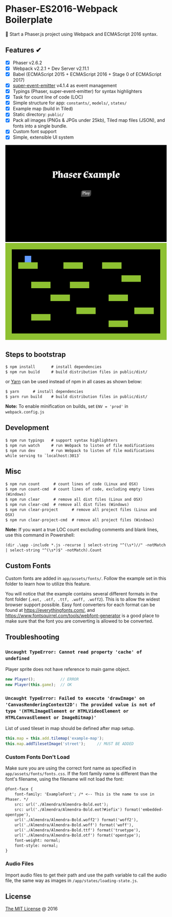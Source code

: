 # Phaser-ES2016-Webpack Boilerplate

:star2: Start a Phaser.js project using Webpack and ECMAScript 2016 syntax.

## Features &#x2714;

* [x] Phaser v2.6.2
* [x] Webpack v2.2.1 + Dev Server v2.11.1
* [x] Babel (ECMAScript 2015 + ECMAScript 2016 + Stage 0 of ECMAScript 2017)
* [x] [super-event-emitter](http://github.com/piecioshka/super-event-emitter)
 v4.1.4 as event management
* [x] Typings (Phaser, super-event-emitter) for syntax highlighters
* [x] Task for count line of code (LOC)
* [x] Simple structure for app: `constants/`, `models/`, `states/`
* [x] Example map (build in Tiled)
* [x] Static directory: `public/`
* [x] Pack all images (PNGs &amp; JPGs under 25kb), Tiled map files (JSON),
 and fonts into a single bundle.
* [x] Custom font support
* [x] Simple, extensible UI system

![UI and Custom Font Screenshot](screenshot-title.png)
![Example Room Screenshot](screenshot-example.png)

## Steps to bootstrap

```
$ npm install       # install dependencies
$ npm run build     # build distribution files in public/dist/
```

or [Yarn](https://yarnpkg.com/lang/en/) can be used instead of npm in all
 cases as shown below:

```
$ yarn      # install dependencies
$ yarn run build    # build distribution files in public/dist/
```
 
 **Note:** To enable minification on builds, set `ENV = 'prod'` in `webpack.config.js`

## Development

```
$ npm run typings   # support syntax highlighters
$ npm run watch     # run Webpack to listen of file modifications
$ npm run dev       # run Webpack to listen of file modifications while serving to `localhost:3013`
```

## Misc

```
$ npm run count      # count lines of code (Linux and OSX)
$ npm run count-cmd  # count lines of code, excluding empty lines (Windows)
$ npm run clear      # remove all dist files (Linux and OSX)
$ npm run clear-cmd  # remove all dist files (Windows)
$ npm run clear-project      # remove all project files (Linux and OSX)
$ npm run clear-project-cmd  # remove all project files (Windows)
```

**Note:** If you want a true LOC count excluding comments and blank lines, use this command in Powershell:

```
(dir .\app -include *.js -recurse | select-string "^(\s*)//" -notMatch | select-string "^(\s*)$" -notMatch).Count
```

## Custom Fonts

Custom fonts are added in `app/assets/fonts/`. Follow the example set in this folder to learn how to utilize this feature.

You will notice that the example contains several different formats in the font folder (`.eot, .otf, .ttf, .woff, .woff2`).
This is to allow the widest browser support possible. Easy font converters for each format can be found at
https://everythingfonts.com/, and https://www.fontsquirrel.com/tools/webfont-generator is a good place to make sure that
the font you are converting is allowed to be converted.

## Troubleshooting

### `Uncaught TypeError: Cannot read property 'cache' of undefined`

Player sprite does not have reference to main game object.

```javascript
new Player();           // ERROR
new Player(this.game);  // OK
```

### `Uncaught TypeError: Failed to execute 'drawImage' on 'CanvasRenderingContext2D': The provided value is not of type '(HTMLImageElement or HTMLVideoElement or HTMLCanvasElement or ImageBitmap)'`

List of used tileset in map should be defined after map setup.

```javascript
this.map = this.add.tilemap('example-map');
this.map.addTilesetImage('street');     // MUST BE ADDED
```

### Custom Fonts Don't Load

Make sure you are using the correct font name as specified in `app/assets/fonts/fonts.css`. If the font family name is
different than the font's filename, using the filename will not load the font:

```
@font-face {
    font-family: 'ExampleFont'; /* <-- This is the name to use in Phaser. */
    src: url('./Almendra/Almendra-Bold.eot');
    src: url('./Almendra/Almendra-Bold.eot?#iefix') format('embedded-opentype'),
    url('./Almendra/Almendra-Bold.woff2') format('woff2'),
    url('./Almendra/Almendra-Bold.woff') format('woff'),
    url('./Almendra/Almendra-Bold.ttf') format('truetype'),
    url('./Almendra/Almendra-Bold.otf') format('opentype');
    font-weight: normal;
    font-style: normal;
}
```

### Audio Files

Import audio files to get their path and use the path variable to call the audio file,
  the same way as images in `/app/states/loading-state.js`.

## License

[The MIT License](http://mit-license.org) @ 2016
